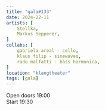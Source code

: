 ```yaml
---
title: "gala#133"
date: 2024-22-11
artists: [
  	Stellka, 
 	Markus Sepperer, 
]
collabs: [
	gabriela areal - cello,
	klaus filip - sinewaves,
	radu malfatti - bass harmonica,
]
location: "klangtheater"
tags: [gala]
---
```

Open doors 19:00  
Start 19:30
